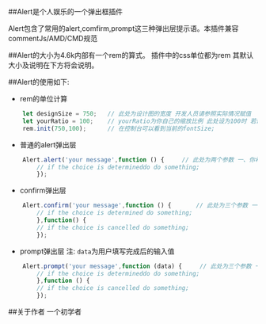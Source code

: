 ##Alert是个人娱乐的一个弹出框插件

Alert包含了常用的alert,comfirm,prompt这三种弹出层提示语。本插件兼容commentJs/AMD/CMD规范

##Alert的大小为4.6k内部有一个rem的算式。
插件中的css单位都为rem 其默认大小及说明在下方将会说明。

##Alert的使用如下:

* rem的单位计算
```javascript
	let designSize = 750;   // 此处为设计图的宽度 开发人员请参照实际情况赋值
	let yourRatio = 100;    // yourRatio为你自己的缩放比例 此处设为100时 若设计图为70px 则你的css大小为0.7rem;
	rem.init(750,100);      // 在控制台可以看到当前的fontSize;
```

* 普通的alert弹出层
```javascript
	Alert.alert('your message',function () {     // 此处为两个参数 一、你希望展现的文字; 二、确定之后的回调;
		// if the choice is determineddo do something;
		});
```

* confirm弹出层
```javascript
	Alert.confirm('your message',function () {       // 此处为三个参数 一、你希望展现的文字; 二、确定之后的回调; 三、取消之后的回调;  
		// if the choice is determined do something;
		},function() {
		// if the choice is cancelled do something;
		});
```

* prompt弹出层  注: `data`为用户填写完成后的输入值
```javascript
	Alert.prompt('your message',function (data) {     // 此处为三个参数 一、你希望展现的文字 二、确定之后的回调  三、取消之后的回调;
		// if the choice is determineddo do something;
		},function () {
		// if the choice is cancelled do something;
		});
```


##关于作者
一个初学者